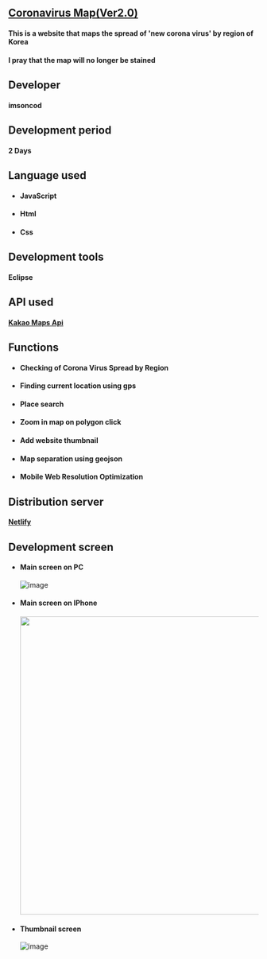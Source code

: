 ## <a href="https://coronakorea.netlify.com" target="_blank">Coronavirus Map(Ver2.0)</a>
#### This is a website that maps the spread of 'new corona virus' by region of Korea
#### I pray that the map will no longer be stained
## Developer
#### imsoncod
## Development period
#### 2 Days
## Language used
* #### JavaScript
* #### Html
* #### Css
## Development tools
#### Eclipse
## API used
#### [Kakao Maps Api](http://apis.map.kakao.com/)
## Functions
* #### Checking of Corona Virus Spread by Region
* #### Finding current location using gps
* #### Place search
* #### Zoom in map on polygon click
* #### Add website thumbnail
* #### Map separation using geojson
* #### Mobile Web Resolution Optimization
## Distribution server
#### [Netlify](https://www.netlify.com/)
## Development screen
* #### Main screen on PC
    ![image](https://user-images.githubusercontent.com/48934537/74123405-0d086e00-4c12-11ea-8708-8a119711fbfd.png)
* #### Main screen on IPhone
    <img src="https://user-images.githubusercontent.com/48934537/74123314-bac74d00-4c11-11ea-8e0a-3769c1cd85d9.png" width="600">
* #### Thumbnail screen
    ![image](https://user-images.githubusercontent.com/48934537/75138117-c6943280-572c-11ea-948a-68283ac25b61.png)
